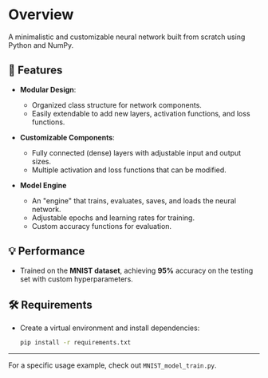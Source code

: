 # Overview

A minimalistic and customizable neural network built from scratch using Python and NumPy. 

## 🧠 Features
- **Modular Design**:
  - Organized class structure for network components.
  - Easily extendable to add new layers, activation functions, and loss functions.
  
- **Customizable Components**:
  - Fully connected (dense) layers with adjustable input and output sizes.
  - Multiple activation and loss functions that can be modified.
    
- **Model Engine**
  - An "engine" that trains, evaluates, saves, and loads the neural network.
  - Adjustable epochs and learning rates for training.
  - Custom accuracy functions for evaluation.
  
## 💡 Performance
- Trained on the **MNIST dataset**, achieving **95%** accuracy on the testing set with custom hyperparameters.

## 🛠️ Requirements

- Create a virtual environment and install dependencies:

  ```bash
  pip install -r requirements.txt
  ```
  
---

For a specific usage example, check out ```MNIST_model_train.py```.
